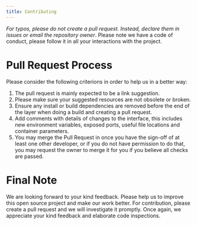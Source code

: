 ```yaml
---
title: Contributing
---
```


*For typos, please do not create a pull request. Instead, declare them
in issues or email the repository owner*. Please note we have a code of
conduct, please follow it in all your interactions with the project.

Pull Request Process
====================

Please consider the following criterions in order to help us in a better
way:

1.  The pull request is mainly expected to be a link suggestion.
2.  Please make sure your suggested resources are not obsolete
    or broken.
3.  Ensure any install or build dependencies are removed before the end
    of the layer when doing a build and creating a pull request.
4.  Add comments with details of changes to the interface, this includes
    new environment variables, exposed ports, useful file locations and
    container parameters.
5.  You may merge the Pull Request in once you have the sign-off of at
    least one other developer, or if you do not have permission to do
    that, you may request the owner to merge it for you if you believe
    all checks are passed.

Final Note
==========

We are looking forward to your kind feedback. Please help us to improve
this open source project and make our work better. For contribution,
please create a pull request and we will investigate it promptly. Once
again, we appreciate your kind feedback and elaborate code inspections.
